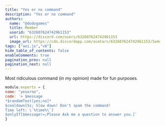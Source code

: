 ```yaml
---
title: "Yes or no command"
description: "Yes or no command"
authors:
  name: "@dodogames"
  title: Member
  userid: "632607624742961153"
  url: https://discord.com/users/632607624742961153
  image_url: https://cdn.discordapp.com/avatars/632607624742961153/5a4dc9bcccf66c5372f410c40d267708.png
tags: ["aoi.js","v6"]
hide_table_of_contents: false
enableComments: true
pagination_prev: null
pagination_next: null
---
```


Most ridiculous command (in my opinion) made for fun purposes.



```js
module.exports = {
name: "yesorno",
code: `> $message
*$randomText[yes;no]*
$cooldown[5s; Slow down! Don't spam the command!
Time left: \`%time%\`]
$onlyIf[$message!=;Please Ask me a question to answer you.]`
}
```